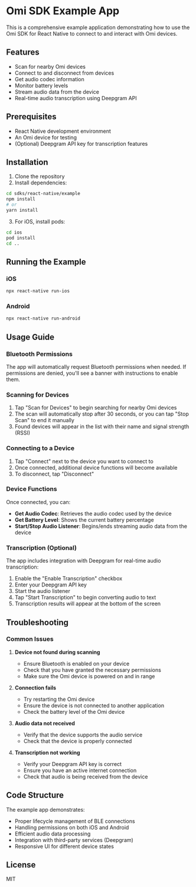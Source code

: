 # Omi SDK Example App

This is a comprehensive example application demonstrating how to use the Omi SDK for React Native to connect to and interact with Omi devices.

## Features

- Scan for nearby Omi devices
- Connect to and disconnect from devices
- Get audio codec information
- Monitor battery levels
- Stream audio data from the device
- Real-time audio transcription using Deepgram API

## Prerequisites

- React Native development environment
- An Omi device for testing
- (Optional) Deepgram API key for transcription features

## Installation

1. Clone the repository
2. Install dependencies:

```bash
cd sdks/react-native/example
npm install
# or
yarn install
```

3. For iOS, install pods:

```bash
cd ios
pod install
cd ..
```

## Running the Example

### iOS

```bash
npx react-native run-ios
```

### Android

```bash
npx react-native run-android
```

## Usage Guide

### Bluetooth Permissions

The app will automatically request Bluetooth permissions when needed. If permissions are denied, you'll see a banner with instructions to enable them.

### Scanning for Devices

1. Tap "Scan for Devices" to begin searching for nearby Omi devices
2. The scan will automatically stop after 30 seconds, or you can tap "Stop Scan" to end it manually
3. Found devices will appear in the list with their name and signal strength (RSSI)

### Connecting to a Device

1. Tap "Connect" next to the device you want to connect to
2. Once connected, additional device functions will become available
3. To disconnect, tap "Disconnect"

### Device Functions

Once connected, you can:

- **Get Audio Codec**: Retrieves the audio codec used by the device
- **Get Battery Level**: Shows the current battery percentage
- **Start/Stop Audio Listener**: Begins/ends streaming audio data from the device

### Transcription (Optional)

The app includes integration with Deepgram for real-time audio transcription:

1. Enable the "Enable Transcription" checkbox
2. Enter your Deepgram API key
3. Start the audio listener
4. Tap "Start Transcription" to begin converting audio to text
5. Transcription results will appear at the bottom of the screen

## Troubleshooting

### Common Issues

1. **Device not found during scanning**
   - Ensure Bluetooth is enabled on your device
   - Check that you have granted the necessary permissions
   - Make sure the Omi device is powered on and in range

2. **Connection fails**
   - Try restarting the Omi device
   - Ensure the device is not connected to another application
   - Check the battery level of the Omi device

3. **Audio data not received**
   - Verify that the device supports the audio service
   - Check that the device is properly connected

4. **Transcription not working**
   - Verify your Deepgram API key is correct
   - Ensure you have an active internet connection
   - Check that audio is being received from the device

## Code Structure

The example app demonstrates:

- Proper lifecycle management of BLE connections
- Handling permissions on both iOS and Android
- Efficient audio data processing
- Integration with third-party services (Deepgram)
- Responsive UI for different device states

## License

MIT
